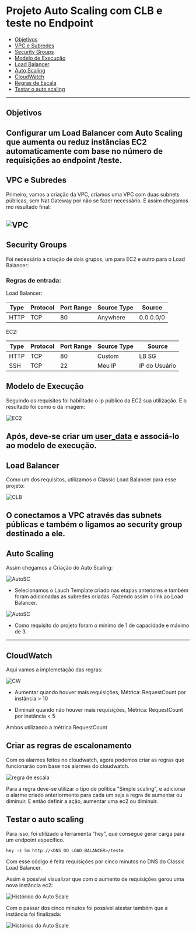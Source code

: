 # Projeto Auto Scaling com CLB e teste no Endpoint

- [Objetivos](#Objetivos)
- [VPC e Subredes](#VPC-e-Subredes)
- [Security Groups](#Security-Groups)
- [Modelo de Execução](#Modelo-de-Execução)
- [Load Balancer](#Load-Balancer)
- [Auto Scaling](Auto-Scaling)
- [CloudWatch](CloudWatch)
- [Regras de Escala](CloudWatch)
- [Testar o auto scaling](CloudWatch)

---

## Objetivos

## Configurar um Load Balancer com Auto Scaling que aumenta ou reduz instâncias EC2 automaticamente com base no número de requisições ao endpoint /teste.

## VPC e Subredes

Primeiro, vamos a criação da VPC, criamos uma VPC com duas subnets públicas, sem Nat Gateway por não se fazer necessário. E assim chegamos mo resultado final:

## ![VPC](/Images/VPC.png)

## Security Groups

Foi necessário a criação de dois grupos, um para EC2 e outro para o Load Balancer:

### Regras de entrada:

Load Balancer:

| Type | Protocol | Port Range | Source Type | Source    |
| ---- | -------- | ---------- | ----------- | --------- |
| HTTP | TCP      | 80         | Anywhere    | 0.0.0.0/0 |

EC2:

| Type | Protocol | Port Range | Source Type | Source        |
| ---- | -------- | ---------- | ----------- | ------------- |
| HTTP | TCP      | 80         | Custom      | LB SG         |
| SSH  | TCP      | 22         | Meu IP      | IP do Usuário |

## Modelo de Execução

Seguindo os requisitos foi habilitado o ip público da EC2 sua utilização. E o resultado foi como o da imagem:

![EC2](/Images/EC2.png)

## Após, deve-se criar um [user_data](/user_data.sh) e associá-lo ao modelo de execução.

## Load Balancer

Como um dos requisitos, utilizamos o Classic Load Balancer para esse projeto:

![CLB](/Images/CLB.png)

## O conectamos a VPC através das subnets públicas e também o ligamos ao security group destinado a ele.

## Auto Scaling

Assim chegamos a Criação do Auto Scaling:

![AutoSC](/Images/AutoSC.png)

- Selecionamos o Lauch Template criado nas etapas anteriores e também foram adicionadas as subredes criadas. Fazendo assim o link ao Load Balancer.

![AutoSC](/Images/AutoSC2.png)

- Como requisito do projeto foram o mínimo de 1 de capacidade e máximo de 3.

---

## CloudWatch

Aqui vamos a implemetação das regras:

![CW](/Images/CW.png)

- Aumentar quando houver mais requisições,
  Métrica: RequestCount por instância > 10

- Diminuir quando não houver mais requisições,
  Métrica: RequestCount por instância < 5

Ambos utilizando a métrica RequestCount

## Criar as regras de escalonamento

Com os alarmes feitos no cloudwatch, agora podemos criar as regras que funcionarão com base nos alarmes do cloudwatch.

![regra de escala](/Images/regra.png)

Para a regra deve-se utilizar o tipo de política "Simple scaling", e adicionar o alarme criado anteriormente para cada um seja a regra de aumentar ou diminuir. E então definir a ação, aumentar uma ec2 ou diminuir.

## Testar o auto scaling

Para isso, foi utilizado a ferramenta "hey", que consegue gerar carga para um endpoint específico.

```hey
hey -z 5m http://<DNS_DO_LOAD_BALANCER>/teste
```

Com esse código é feita requisições por cinco minutos no DNS do Classic Load Balancer.

Assim é possível visualizar que com o aumento de requisições gerou uma nova instância ec2:

![Histórico do Auto Scale](/Images/gerando.png)

Com o passar dos cinco minutos foi possível atestar também que a instância foi finalizada:

![Histórico do Auto Scale](/Images/diminuindo.png)
